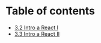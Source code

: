 # Table of contents

* [3.2 Intro a React I](README.md)
* [3.3 Intro a React II](3.3-intro-a-react-ii.md)

